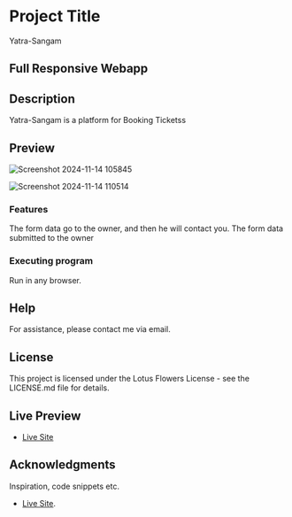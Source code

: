# Project Title

Yatra-Sangam

## Full Responsive Webapp

## Description


Yatra-Sangam is a platform for Booking Ticketss



## Preview


![Screenshot 2024-11-14 105845](https://github.com/user-attachments/assets/e5e737d7-4e13-417a-b350-b431d524a7b9)

![Screenshot 2024-11-14 110514](https://github.com/user-attachments/assets/b0290305-d30a-4142-916b-b71287b9af58)




### Features 

The form data go to the owner, and then he will contact you.
The form data submitted  to the owner 


### Executing program

Run in any browser.



## Help

For assistance, please contact me via email.


## License

This project is licensed under the Lotus Flowers License - see the LICENSE.md file for details.


## Live Preview
* [Live Site](https://lotus-flowers.netlify.app/)

## Acknowledgments

Inspiration, code snippets etc.
* [Live Site](https://yatra-sangam.netlify.app/).  
  
